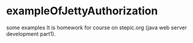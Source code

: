 # exampleOfJettyAuthorization
some examples 
It is homework for course on stepic.org (java web server development part1).
